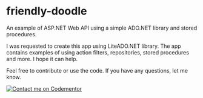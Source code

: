 # friendly-doodle
An example of ASP.NET Web API using a simple ADO.NET library and stored procedures.

I was requested to create this app using LiteADO.NET library. The app contains examples of using action filters, repositories, stored procedures and more.
I hope it can help.

Feel free to contribute or use the code. If you have any questions, let me know.


[![Contact me on Codementor](https://cdn.codementor.io/badges/contact_me_github.svg)](https://www.codementor.io/amri?utm_source=github&utm_medium=button&utm_term=amri&utm_campaign=github)
